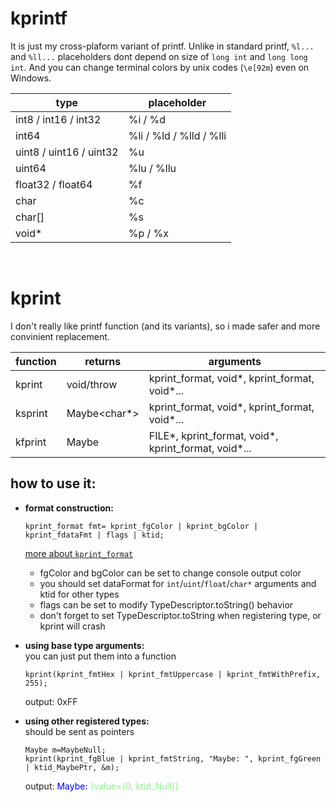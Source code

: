 # kprintf
It is just my cross-plaform variant of printf.
Unlike in standard printf, `%l...` and `%ll...` placeholders dont depend on size of `long int` and `long long int`. And you can change terminal colors by unix codes (`\e[92m`) even on Windows.

| type                    | placeholder             |
|-------------------------|-------------------------|
| int8 / int16 / int32    | %i / %d                 |
| int64                   | %li / %ld / %lld / %lli |
| uint8 / uint16 / uint32 | %u                      |
| uint64                  | %lu / %llu              |
| float32 / float64       | %f                      |
| char                    | %c                      |
| char[]                  | %s                      |
| void*                   | %p / %x                 |

<br>

# kprint
I don't really like printf function (and its variants), so i made safer and more convinient replacement.

| function | returns | arguments |
|----------|---------|-----------|
| kprint   | void/throw   | kprint_format, void*, kprint_format, void*... |
| ksprint  | Maybe<char*> | kprint_format, void*, kprint_format, void*... |
| kfprint  | Maybe<void>  | FILE*, kprint_format, void*, kprint_format, void*... |

## how to use it:
+ **format construction:**  
    ```
    kprint_format fmt= kprint_fgColor | kprint_bgColor | kprint_fdataFmt | flags | ktid;
    ```
    [more about `kprint_format`](kprint_format.md)
    + fgColor and bgColor can be set to change console output color
    + you should set dataFormat for `int`/`uint`/`float`/`char*` arguments and ktid for other types 
    + flags can be set to modify TypeDescriptor.toString() behavior
    + don't forget to set TypeDescriptor.toString when registering type, or kprint will crash

+ **using base type arguments:**   
    you can just put them into a function
    ```
    kprint(kprint_fmtHex | kprint_fmtUppercase | kprint_fmtWithPrefix, 255);
    ```
    output: 0xFF
+ **using other registered types:**  
    should be sent as pointers
    ```
    Maybe m=MaybeNull;
    kprint(kprint_fgBlue | kprint_fmtString, "Maybe: ", kprint_fgGreen | ktid_MaybePtr, &m);
    ```  
    output: <span style="color:blue">Maybe:</span> <span style="color:lightgreen">{value={0, ktid_Null}}</span>
